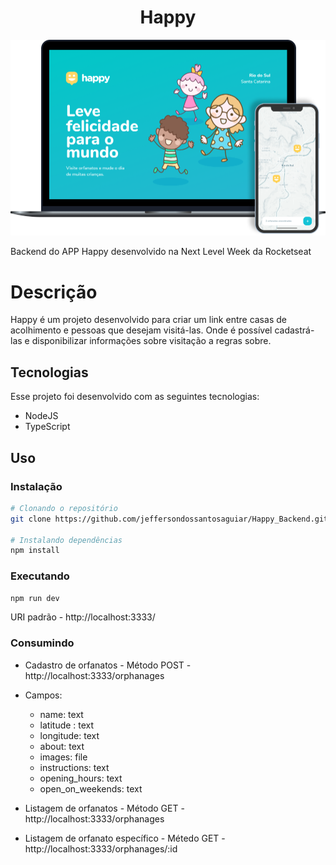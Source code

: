 <h1 align="center">Happy</h1>

<img src="https://raw.githubusercontent.com/rocketseat-education/nlw-03-omnistack/master/.github/happy.png" />

Backend do APP Happy desenvolvido na Next Level Week da Rocketseat

# Descrição

Happy é um projeto desenvolvido para criar um link entre casas de acolhimento e pessoas que desejam visitá-las. Onde é possível cadastrá-las e disponibilizar informações sobre visitação a regras sobre.

## Tecnologias 

Esse projeto foi desenvolvido com as seguintes tecnologias:

 - NodeJS
 - TypeScript

## Uso

### Instalação
``` bash
# Clonando o repositório
git clone https://github.com/jeffersondossantosaguiar/Happy_Backend.git

# Instalando dependências
npm install
````
### Executando
``` bash
npm run dev
````
URI padrão - http://localhost:3333/
### Consumindo

- Cadastro de orfanatos - Método POST - http://localhost:3333/orphanages
- Campos:
	-  name: text
	-  latitude : text
	- longitude: text
	- about: text
	- images: file
	- instructions: text
	- opening_hours: text
	- open_on_weekends: text

- Listagem de orfanatos - Método GET - http://localhost:3333/orphanages
- Listagem de orfanato específico - Métedo GET - http://localhost:3333/orphanages/:id



